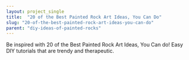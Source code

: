 ```yaml
---
layout: project_single
title:  "20 of the Best Painted Rock Art Ideas, You Can Do"
slug: "20-of-the-best-painted-rock-art-ideas-you-can-do"
parent: "diy-ideas-of-painted-rocks"
---
```

Be inspired with 20 of the Best Painted Rock Art Ideas, You Can do! Easy DIY tutorials that are trendy and therapeutic.